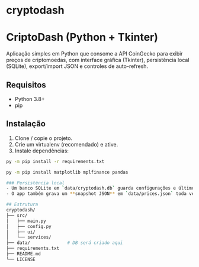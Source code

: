# cryptodash
# CriptoDash (Python + Tkinter)

Aplicação simples em Python que consome a API CoinGecko para exibir preços de criptomoedas,
com interface gráfica (Tkinter), persistência local (SQLite), export/import JSON e controles
de auto-refresh.

## Requisitos
- Python 3.8+
- pip

## Instalação
1. Clone / copie o projeto.
2. Crie um virtualenv (recomendado) e ative.
3. Instale dependências:
```bash
py -m pip install -r requirements.txt

py -m pip install matplotlib mplfinance pandas

### Persistência local
- Um banco SQLite em `data/cryptodash.db` guarda configurações e últimos preços.
- O app também grava um **snapshot JSON** em `data/prices.json` toda vez que obtém preços (útil como cache ou para inspeção).

## Estrutura
cryptodash/
├── src/
│   ├── main.py
│   ├── config.py
│   ├── ui/
│   └── services/
├── data/              # DB será criado aqui
├── requirements.txt
├── README.md
└── LICENSE


